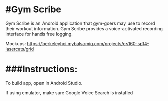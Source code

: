 #Gym Scribe
=========

Gym Scribe is an Android application that gym-goers may use to record their workout information. Gym Scribe provides a voice-activated recording interface for hands free logging.

Mockups: https://berkeleyhci.mybalsamiq.com/projects/cs160-sp14-lasercats/grid

###Instructions:
==
To build app, open in Android Studio.

If using emulator, make sure Google Voice Search is installed
